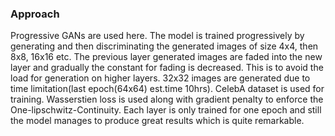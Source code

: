 ### Approach
Progressive GANs are used here. The model is trained progressively by generating and then discriminating the generated images of size 4x4, then 8x8, 16x16 etc. The previous layer generated images are faded into the new layer and gradually the constant for fading is decreased. This is to avoid the load for generation on higher layers. 32x32 images are generated due to time limitation(last epoch(64x64) est.time 10hrs). CelebA dataset is used for training. Wasserstien loss is used along with gradient penalty to enforce the One-lipschwitz-Continuity. Each layer is only trained for one epoch and still the model manages to produce great results which is quite remarkable.
